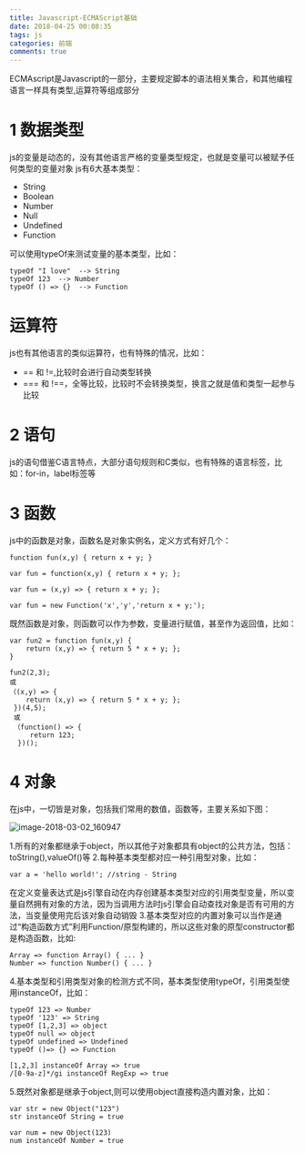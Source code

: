 ```yaml
---
title: Javascript-ECMAScript基础
date: 2018-04-25 00:08:35
tags: js
categories: 前端
comments: true
---
```


ECMAscript是Javascript的一部分，主要规定脚本的语法相关集合，和其他编程语言一样具有类型,运算符等组成部分
<!--more-->

# 1 数据类型
js的变量是动态的，没有其他语言严格的变量类型规定，也就是变量可以被赋予任何类型的变量对象
js有6大基本类型：

- String
- Boolean
- Number
- Null
- Undefined
- Function

可以使用typeOf来测试变量的基本类型，比如：

    typeOf "I love"  --> String
    typeOf 123  --> Number
    typeOf () => {}  --> Function

# 运算符
js也有其他语言的类似运算符，也有特殊的情况，比如：

- == 和 !=,比较时会进行自动类型转换
- === 和 !==，全等比较，比较时不会转换类型，换言之就是值和类型一起参与比较

# 2 语句
js的语句借鉴C语言特点，大部分语句规则和C类似，也有特殊的语言标签，比如：for-in，label标签等

# 3 函数
js中的函数是对象，函数名是对象实例名，定义方式有好几个：

    function fun(x,y) { return x + y; }

    var fun = function(x,y) { return x + y; };

    var fun = (x,y) => { return x + y; };

    var fun = new Function('x','y','return x + y;');

既然函数是对象，则函数可以作为参数，变量进行赋值，甚至作为返回值，比如：

    var fun2 = function fun(x,y) {
        return (x,y) => { return 5 * x + y; };
    }

    fun2(2,3);
    或
    （(x,y) => {
        return (x,y) => { return 5 * x + y; };
     })(4,5);
     或
     （function() => {
         return 123;
      })();

# 4 对象
在js中，一切皆是对象，包括我们常用的数值，函数等，主要关系如下图：

![image-2018-03-02_160947](/images/2018-03-02_160947.jpg)

1.所有的对象都继承于object，所以其他子对象都具有object的公共方法，包括：toString(),valueOf()等
2.每种基本类型都对应一种引用型对象，比如：

    var a = 'hello world!'; //string - String

在定义变量表达式是js引擎自动在内存创建基本类型对应的引用类型变量，所以变量自然拥有对象的方法，因为当调用方法时js引擎会自动查找对象是否有可用的方法，当变量使用完后该对象自动销毁
3.基本类型对应的内置对象可以当作是通过“构造函数方式”利用Function/原型构建的，所以这些对象的原型constructor都是构造函数，比如:

    Array => function Array() { ... }
    Number => function Number() { ... }

4.基本类型和引用类型对象的检测方式不同，基本类型使用typeOf，引用类型使用instanceOf，比如：

    typeOf 123 => Number
    typeOf '123' => String
    typeOf [1,2,3] => object
    typeOf null => object
    typeOf undefined => Undefined
    typeOf ()=> {} => Function

    [1,2,3] instanceOf Array => true
    /[0-9a-z]*/gi instanceOf RegExp => true

5.既然对象都是继承于object,则可以使用object直接构造内置对象，比如：

    var str = new Object("123")
    str instanceOf String = true

    var num = new Object(123)
    num instanceOf Number = true

